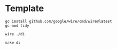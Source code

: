 # Template

```shell
go install github.com/google/wire/cmd/wire@latest
go mod tidy

wire ./di
```

```shell
make di
```

